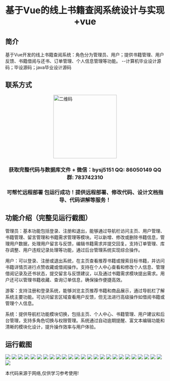 <p><h1 align="center">基于Vue的线上书籍查阅系统设计与实现+vue</h1></p>

## 简介
基于Vue开发的线上书籍查阅系统：角色分为管理员、用户；提供书籍管理、用户反馈、书籍借阅与还书、订单管理、个人信息管理等功能。    --计算机毕业设计源码；毕设源码；java毕业设计源码


## 联系方式
<img src="https://bs-1329754181.cos.ap-shanghai.myqcloud.com/wx.jpg" alt="二维码" style="display: block; margin: 0 auto;" width="200px">
<p><h3 align="center">获取完整代码与数据库文件 + 微信：bysj5151 QQ: 86050149 QQ群: 783742310</h3></p>
<p><h3 align="center">可帮忙远程部署 包运行成功！提供远程部署、修改代码、设计文档指导、代码讲解等服务！</h3></p>

## 功能介绍（完整见运行截图）
管理员：基本功能包括登录、注册和退出，能够通过导航栏访问主页、用户管理、书籍管理、留言管理和书籍需求管理等模块。可以新增、修改或删除书籍信息，管理用户数据，处理用户留言与反馈，编辑书籍需求并提交回复。支持订单管理、库存调整、用户违规记录处理等功能，通过后台管理系统实现综合操作。

用户：可以登录、注册或退出系统，在主页查看推荐书籍或搜索目标书籍，并访问书籍详情页进行点赞收藏或借阅操作。支持在个人中心查看和修改个人信息、管理借阅记录及还书状态，提交留言与反馈建议，以及通过书籍需求模块提出需求。用户还可以管理书籍收藏、查询订单信息，确保操作便捷高效。

游客：支持注册和登录系统，能够浏览主页推荐书籍和商品展示，通过导航栏了解系统主要功能。可访问留言区域查看用户反馈，但无法进行高级操作如借阅书籍或管理个人信息。

系统：提供导航栏功能模块切换，包括主页、个人中心、书籍管理、用户建议和后台管理，支持多角色切换与权限管理。系统通过自动逾期提醒、富文本编辑功能和清晰的模块化设计，提升操作效率与用户体验。


## 运行截图
![](https://bs-1329754181.cos.ap-shanghai.myqcloud.com/ssm/OnlineBookReviewSystem/img/001.jpg)
![](https://bs-1329754181.cos.ap-shanghai.myqcloud.com/ssm/OnlineBookReviewSystem/img/002.jpg)
![](https://bs-1329754181.cos.ap-shanghai.myqcloud.com/ssm/OnlineBookReviewSystem/img/003.jpg)
![](https://bs-1329754181.cos.ap-shanghai.myqcloud.com/ssm/OnlineBookReviewSystem/img/004.jpg)
![](https://bs-1329754181.cos.ap-shanghai.myqcloud.com/ssm/OnlineBookReviewSystem/img/005.jpg)
![](https://bs-1329754181.cos.ap-shanghai.myqcloud.com/ssm/OnlineBookReviewSystem/img/006.jpg)
![](https://bs-1329754181.cos.ap-shanghai.myqcloud.com/ssm/OnlineBookReviewSystem/img/007.jpg)
![](https://bs-1329754181.cos.ap-shanghai.myqcloud.com/ssm/OnlineBookReviewSystem/img/008.jpg)
![](https://bs-1329754181.cos.ap-shanghai.myqcloud.com/ssm/OnlineBookReviewSystem/img/009.jpg)
![](https://bs-1329754181.cos.ap-shanghai.myqcloud.com/ssm/OnlineBookReviewSystem/img/010.jpg)
![](https://bs-1329754181.cos.ap-shanghai.myqcloud.com/ssm/OnlineBookReviewSystem/img/011.jpg)
![](https://bs-1329754181.cos.ap-shanghai.myqcloud.com/ssm/OnlineBookReviewSystem/img/012.jpg)
![](https://bs-1329754181.cos.ap-shanghai.myqcloud.com/ssm/OnlineBookReviewSystem/img/013.jpg)
![](https://bs-1329754181.cos.ap-shanghai.myqcloud.com/ssm/OnlineBookReviewSystem/img/014.jpg)
![](https://bs-1329754181.cos.ap-shanghai.myqcloud.com/ssm/OnlineBookReviewSystem/img/015.jpg)
![](https://bs-1329754181.cos.ap-shanghai.myqcloud.com/ssm/OnlineBookReviewSystem/img/016.jpg)
![](https://bs-1329754181.cos.ap-shanghai.myqcloud.com/ssm/OnlineBookReviewSystem/img/017.jpg)
![](https://bs-1329754181.cos.ap-shanghai.myqcloud.com/ssm/OnlineBookReviewSystem/img/018.jpg)
![](https://bs-1329754181.cos.ap-shanghai.myqcloud.com/ssm/OnlineBookReviewSystem/img/019.jpg)
![](https://bs-1329754181.cos.ap-shanghai.myqcloud.com/ssm/OnlineBookReviewSystem/img/020.jpg)
![](https://bs-1329754181.cos.ap-shanghai.myqcloud.com/ssm/OnlineBookReviewSystem/img/021.jpg)
![](https://bs-1329754181.cos.ap-shanghai.myqcloud.com/ssm/OnlineBookReviewSystem/img/022.jpg)
![](https://bs-1329754181.cos.ap-shanghai.myqcloud.com/ssm/OnlineBookReviewSystem/img/023.jpg)
![](https://bs-1329754181.cos.ap-shanghai.myqcloud.com/ssm/OnlineBookReviewSystem/img/024.jpg)
![](https://bs-1329754181.cos.ap-shanghai.myqcloud.com/ssm/OnlineBookReviewSystem/img/025.jpg)
![](https://bs-1329754181.cos.ap-shanghai.myqcloud.com/ssm/OnlineBookReviewSystem/img/026.jpg)

<p>本代码来源于网络,仅供学习参考使用!</p>
